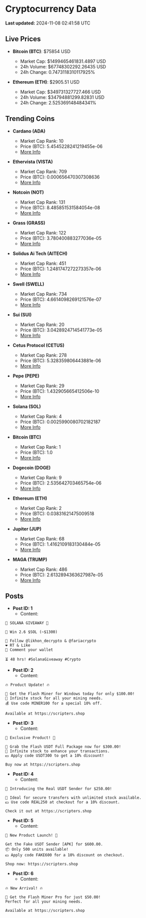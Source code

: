 # Cryptocurrency Data

**Last updated:** 2024-11-08 02:41:58 UTC

## Live Prices
- **Bitcoin (BTC)**: $75854 USD
  - Market Cap: $1499465461831.4897 USD
  - 24h Volume: $67748302292.26435 USD
  - 24h Change: 0.7473118310117925%

- **Ethereum (ETH)**: $2905.51 USD
  - Market Cap: $349731327727.466 USD
  - 24h Volume: $34794881299.82831 USD
  - 24h Change: 2.525369148484341%

## Trending Coins
- **Cardano (ADA)**
  - Market Cap Rank: 10
  - Price (BTC): 5.4545228241219455e-06
  - [More Info](https://www.coingecko.com/en/coins/cardano)

- **Ethervista (VISTA)**
  - Market Cap Rank: 709
  - Price (BTC): 0.000656470307308636
  - [More Info](https://www.coingecko.com/en/coins/ethervista)

- **Notcoin (NOT)**
  - Market Cap Rank: 131
  - Price (BTC): 8.485851531584054e-08
  - [More Info](https://www.coingecko.com/en/coins/notcoin)

- **Grass (GRASS)**
  - Market Cap Rank: 122
  - Price (BTC): 3.780400883277036e-05
  - [More Info](https://www.coingecko.com/en/coins/grass)

- **Solidus Ai Tech (AITECH)**
  - Market Cap Rank: 451
  - Price (BTC): 1.2481747272273357e-06
  - [More Info](https://www.coingecko.com/en/coins/solidus-ai-tech)

- **Swell (SWELL)**
  - Market Cap Rank: 734
  - Price (BTC): 4.6614098269121576e-07
  - [More Info](https://www.coingecko.com/en/coins/swell-network)

- **Sui (SUI)**
  - Market Cap Rank: 20
  - Price (BTC): 3.0428924714541773e-05
  - [More Info](https://www.coingecko.com/en/coins/sui)

- **Cetus Protocol (CETUS)**
  - Market Cap Rank: 278
  - Price (BTC): 5.328359806443881e-06
  - [More Info](https://www.coingecko.com/en/coins/cetus-protocol)

- **Pepe (PEPE)**
  - Market Cap Rank: 29
  - Price (BTC): 1.432905665412506e-10
  - [More Info](https://www.coingecko.com/en/coins/pepe)

- **Solana (SOL)**
  - Market Cap Rank: 4
  - Price (BTC): 0.0025990080702182187
  - [More Info](https://www.coingecko.com/en/coins/solana)

- **Bitcoin (BTC)**
  - Market Cap Rank: 1
  - Price (BTC): 1.0
  - [More Info](https://www.coingecko.com/en/coins/bitcoin)

- **Dogecoin (DOGE)**
  - Market Cap Rank: 9
  - Price (BTC): 2.535642703465754e-06
  - [More Info](https://www.coingecko.com/en/coins/dogecoin)

- **Ethereum (ETH)**
  - Market Cap Rank: 2
  - Price (BTC): 0.03831621475009518
  - [More Info](https://www.coingecko.com/en/coins/ethereum)

- **Jupiter (JUP)**
  - Market Cap Rank: 68
  - Price (BTC): 1.4162109183130484e-05
  - [More Info](https://www.coingecko.com/en/coins/jupiter)

- **MAGA (TRUMP)**
  - Market Cap Rank: 486
  - Price (BTC): 2.6132894363627987e-05
  - [More Info](https://www.coingecko.com/en/coins/maga)

## Posts
- **Post ID: 1**
  - Content:
```
🚀 SOLANA GIVEAWAY 🚀

🎁 Win 2.6 $SOL (~$1300)

🤝 Follow @likhon_decrypto & @fariacrypto
❤️ RT & Like
💬 Comment your wallet

⏳ 48 hrs! #SolanaGiveaway #Crypto
```

- **Post ID: 2**
  - Content:
```
🔥 Product Update! 🔥

🚀 Get the Flash Miner for Windows today for only $100.00!
🔋 Infinite stock for all your mining needs.
💰 Use code MINER100 for a special 10% off.

Available at https://scripters.shop
```

- **Post ID: 3**
  - Content:
```
🎁 Exclusive Product! 🎁

💸 Grab the Flash USDT Full Package now for $300.00!
🎉 Infinite stock to enhance your transactions.
💵 Apply code USDT300 to get a 10% discount!

Buy now at https://scripters.shop
```

- **Post ID: 4**
  - Content:
```
💎 Introducing the Real USDT Sender for $250.00!

💼 Ideal for secure transfers with unlimited stock available.
💵 Use code REAL250 at checkout for a 10% discount.

Check it out at https://scripters.shop
```

- **Post ID: 5**
  - Content:
```
🚀 New Product Launch! 🚀

Get the Fake USDT Sender [APK] for $600.00.
📦 Only 500 units available!
💵 Apply code FAKE600 for a 10% discount on checkout.

Shop now: https://scripters.shop
```

- **Post ID: 6**
  - Content:
```
🔥 New Arrival! 🔥

💸 Get the Flash Miner Pro for just $50.00!
Perfect for all your mining needs.

Available at https://scripters.shop
```

